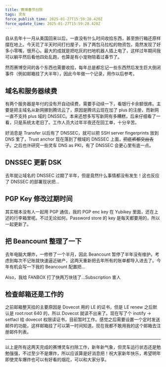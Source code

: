 ```yaml
---
title: 赛博春节扫除
tags: 灵车
force_publish_time: 2025-01-27T15:59:28.420Z
force_update_time: 2025-01-27T15:59:28.420Z
---
```


自从去年十一月从美国回来以后，一直没有什么时间收拾东西，甚至旅行箱还原样摆在地上。今天花了半天时间打扫屋子，拆了两包马拉松的物资包，竟然发现了好多小零嘴，很开心。最大的成就是把吃灰的扫地机器人插上电了，这样过年期间我可以躺平然后看他四处乱跑，也算是有小宠物陪着过春节了。

然而赛博空间的各个东西也需要收拾，每年总是都忘记一些东西然后发生巨大倒闭事件（例如邮箱挂了大半年），因此今年做一个记录，用作以后参考。

## 域名和服务器续费

有两个服务器是年付的没有开自动续费，需要手动续一下，看银行卡余额很疼。主要是把主域名从新网挪到腾讯云了，原因是腾讯云现在加了 plus 的注册，而新网一直不支持 plus 域的 DNSSEC。本来还想多写写新网有多糟糕，后来仔细看了一看，只是系统太老旧了。工作人员大过年半夜还在回工单，十分辛苦。

好消息是 Transfer 以后有了 DNSSEC，就可以把 SSH server fingerprints 放到 DNS 里了，Trust anchor 现在落到了根域的 DNSSEC 上面，<del>把底裤都交出去了</del>。之后也许研究一些灵车 DNS as PKI，有了 DNSSEC 会更心里有底一点。

## DNSSEC 更新 DSK

去年就让域名的 DNSSEC 过期了半年，但是竟然什么事情都没有发生！这也反应了 DNSSEC 的部署现状把...

## PGP Key 修改过期时间

其实根本没有人一起用 PGP 通信，我的 PGP enc key 在 Yubikey 里面，还在上述的行李箱里呢。不过无论如何，Password store 的 key 是每天都要用的，所以一起更新了。

## 把 Beancount 整理了一下

去年电脑大爆炸，一修修了一个半月，因此 Beancount 暂停了半年没有维护。考虑到每次不记账就快速逼近破产，这两天重新把去年所有的账单都导入进去了。今年有机会写一下我的 Beancount 配置把...

Also，我给 FANBOX 打了快两万块钱了...Subscription 害人

## 检查邮箱还是工作的

之前邮箱整天挂的主要原因是 Dovecot 用的 LE 的证书，但是 LE renew 之后默认是 root:root 640 的，所以 Dovecot 就读不出来了。现在写了个 inotify -> setfacl 给 dovecot 权限读证书，目前暂时工作。感觉之后需要设置一个定时发送邮件的功能，这样邮箱挂了可以第一时间知道。现在我都不敢用我的这个邮箱去注册邮件列表。

---

以上是所有这两天完成的赛博灵车扫除工作，新年新气象，但灵车运行状态还是勉勉强强，不过至少不是爆炸，所以应该算是好消息把！祝大家新年快乐，希望明年即使灵车爆炸也可以有好看的烟花，可以和大家分享。
